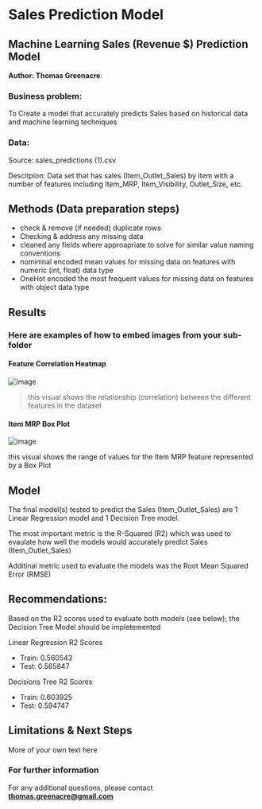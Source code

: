 # Sales Prediction Model
## Machine Learning Sales (Revenue $) Prediction Model 

**Author: Thomas Greenacre**: 

### Business problem:

To Create a model that accurately predicts Sales based on historical data and machine learning techniques


### Data:
Source: sales_predictions (1).csv

Descitpion: Data set that has sales (Item_Outlet_Sales) by item with a number of features including Item_MRP, Item_Visibility, Outlet_Size, etc.


## Methods (Data preparation steps)
- check & remove (if needed) duplicate rows
- Checking & address any missing data
- cleaned any fields where approapriate to solve for similar value naming conventions
- nomininal encoded mean values for missing data on features with numeric (int, float) data type
- OneHot encoded the most frequent values for missing data on features with object data type

## Results

### Here are examples of how to embed images from your sub-folder


#### Feature Correlation Heatmap

![image](https://user-images.githubusercontent.com/104700955/176902787-08c2a6eb-a7b2-472b-8fd1-f377b33a294d.png)

> this visual shows the relationship (correlation) between the different features in the dataset

#### Item MRP Box Plot

![image](https://user-images.githubusercontent.com/104700955/176902544-9e3ea546-06c6-4185-8a5e-e69b741bd91b.png)

this visual shows the range of values for the Item MRP feature represented by a Box Plot

## Model

The final model(s) tested to predict the Sales (Item_Outlet_Sales) are 1 Linear Regression model and 1 Decision Tree model.

The most important metric is the R-Squared (R2) which was used to evaulate how well the models would accurately predict Sales (Item_Outlet_Sales)

Additinal metric used to evaluate the models was the Root Mean Squared Error (RMSE)

## Recommendations:

Based on the R2 scores used to evaluate both models (see below); the Decision Tree Model should be impletemented

Linear Regression R2 Scores
*   Train: 0.560543
*   Test: 0.565847

Decisions Tree R2 Scores
*   Train: 0.603925
*   Test: 0.594747


## Limitations & Next Steps

More of your own text here


### For further information


For any additional questions, please contact **thomas.greenacre@gmail.com**
